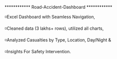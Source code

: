 ************ Road-Accident-Dashboard ************


◽Excel Dashboard with Seamless Navigation, 

◽Cleaned data (3 lakhs+ rows), utilized all charts,

◽Analyzed Casualties by Type, Location, Day/Night &

◽Insights For Safety Intervention.

